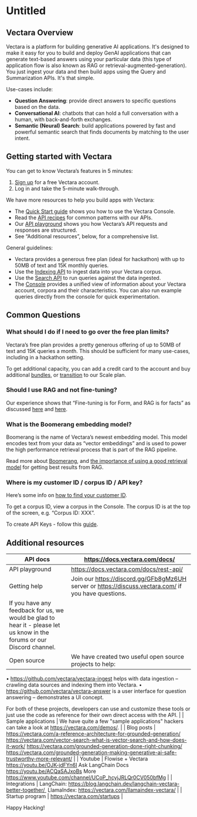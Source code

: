 # Untitled

## Vectara Overview

Vectara is a platform for building generative AI applications. It's designed to make it easy for you to build and deploy GenAI applications that can generate text-based answers using your particular data (this type of application flow is also known as RAG or retrieval-augmented-generation). You just ingest your data and then build apps using the Query and Summarization APIs. It's that simple.

Use-cases include:

- **Question Answering**: provide direct answers to specific questions based on the data.
- **Conversational AI**: chatbots that can hold a full conversation with a human, with back-and-forth exchanges.
- **Semantic (Neural) Search**: build applications powered by fast and powerful semantic search that finds documents by matching to the user intent.

## Getting started with Vectara

You can get to know Vectara’s features in 5 minutes:

1. [Sign up](https://console.vectara.com/signup) for a free Vectara account.
2. Log in and take the 5-minute walk-through.

We have more resources to help you build apps with Vectara:

- The [Quick Start guide](https://docs.vectara.com/docs/quickstart) shows you how to use the Vectara Console.
- Read the [API recipes](https://docs.vectara.com/docs/api-recipes) for common patterns with our APIs.
- Our [API playground](https://docs.vectara.com/docs/rest-api/) shows you how Vectara’s API requests and responses are structured.
- See “Additional resources”, below, for a comprehensive list.

General guidelines:

- Vectara provides a generous free plan (ideal for hackathon) with up to 50MB of text and 15K monthly queries.
- Use the [Indexing API](https://docs.vectara.com/docs/api-reference/indexing-apis/indexing) to ingest data into your Vectara corpus.
- Use the [Search API](https://docs.vectara.com/docs/api-reference/search-apis/search) to run queries against the data ingested.
- The [Console](https://console.vectara.com/login) provides a unified view of information about your Vectara account, corpora and their characteristics. You can also run example queries directly from the console for quick experimentation.

## Common Questions

### What should I do if I need to go over the free plan limits?

Vectara’s free plan provides a pretty generous offering of up to 50MB of text and 15K queries a month. This should be sufficient for many use-cases, including in a hackathon setting.

To get additional capacity, you can add a credit card to the account and buy additional [bundles](https://vectara.com/pricing/), or [transition](https://vectara.com/contact-us/) to our Scale plan.

### Should I use RAG and not fine-tuning?

Our experience shows that “Fine-tuning is for Form, and RAG is for facts” as discussed [here](https://www.anyscale.com/blog/fine-tuning-is-for-form-not-facts) and [here](https://vectara.com/fine-tuning-vs-grounded-generation/).

### What is the Boomerang embedding model?

Boomerang is the name of Vectara’s newest embedding model. This model encodes text from your data as “vector embeddings” and is used to power the high performance retrieval process that is part of the RAG pipeline.

Read more about [Boomerang](https://vectara.com/introducing-boomerang-vectaras-new-and-improved-retrieval-model/), and [the importance of using a good retrieval model](https://vectara.com/retrieval-augmented-generation-rag-done-right-retrieval/) for getting best results from RAG.

### Where is my customer ID / corpus ID / API key?

Here’s some info on [how to find your customer ID](https://docs.vectara.com/docs/quickstart#view-your-customer-id).

To get a corpus ID, view a corpus in the Console. The corpus ID is at the top of the screen, e.g. “Corpus ID: XXX”.

To create API Keys - follow this [guide](https://docs.vectara.com/docs/common-use-cases/app-authn-authz/api-keys).

## 

## Additional resources

| API docs | https://docs.vectara.com/docs/ |
| --- | --- |
| API playground | https://docs.vectara.com/docs/rest-api/ |
| Getting help | Join our https://discord.gg/GFb8gMz6UH server or https://discuss.vectara.com/ if you have questions.
If you have any feedback for us, we would be glad to hear it - please let us know in the forums or our Discord channel. |
| Open source | We have created two useful open source projects to help:
• https://github.com/vectara/vectara-ingest helps with data ingestion – crawling data sources and indexing them into Vectara.
• https://github.com/vectara/vectara-answer is a user interface for question answering – demonstrates a UI concept.

For both of these projects, developers can use and customize these tools or just use the code as reference for their own direct access with the API. |
| Sample applications | We have quite a few "sample applications" hackers can take a look at https://vectara.com/demos/. |
| Blog posts | https://vectara.com/a-reference-architecture-for-grounded-generation/
https://vectara.com/vector-search-what-is-vector-search-and-how-does-it-work/
https://vectara.com/grounded-generation-done-right-chunking/
https://vectara.com/grounded-generation-making-generative-ai-safe-trustworthy-more-relevant/ |
| Youtube | Flowise + Vectara https://youtu.be/OJK-jdFYn6I
Ask LangChain Docs https://youtu.be/ACQaSAJxoBs
More https://www.youtube.com/channel/UCoP_hcyjJRLQr0CV050bfMg |
| Integrations | LangChain: https://blog.langchain.dev/langchain-vectara-better-together/ 
LlamaIndex: https://vectara.com/llamaindex-vectara/ |
| Startup program | https://vectara.com/startups |

Happy Hacking!